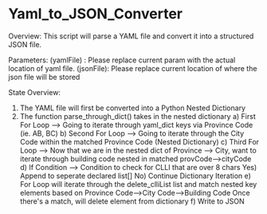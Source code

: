# Yaml_to_JSON_Converter

Overview:
This script will parse a YAML file and convert it into a structured JSON file. 

Parameters: 
  (yamlFile) : Please replace current param with the actual location of yaml file. 
  (jsonFile): Please replace current location of where the json file will be stored
 
State Overview:
  1. The YAML file will first be converted into a Python Nested Dictionary
  2. The function parse_through_dict() takes in the nested dictionary
    a) First For Loop --> Going to iterate through yaml_dict keys via Province Code (ie. AB, BC)
    b) Second For Loop --> Going to iterate through the City Code within the matched Province Code (Nested Dictionary) 
    c) Third For Loop --> Now that we are in the nested dict of Province --> City, want to iterate through building code nested in matched provCode-->cityCode
    d) If Condition --> Condition to check for CLLI that are over 8 chars
       Yes) Append to seperate declared list[]
       No) Continue Dictionary Iteration
    e) For Loop will iterate through the delete_clliList list and match nested key elements based on Province Code-->City Code-->Building Code
       Once there's a match, will delete element from dictionary
    f) Write to JSON
  


